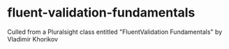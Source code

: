 # fluent-validation-fundamentals
Culled from a Pluralsight class entitled "FluentValidation Fundamentals" by Vladimir Khorikov
